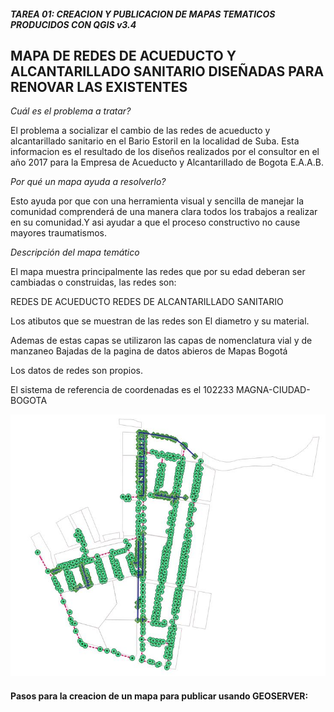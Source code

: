 ##### TAREA 01: CREACION Y PUBLICACION DE MAPAS TEMATICOS PRODUCIDOS CON QGIS v3.4

## MAPA DE REDES DE ACUEDUCTO Y ALCANTARILLADO SANITARIO DISEÑADAS PARA RENOVAR LAS EXISTENTES

*Cuál es el problema a tratar?*

El problema a socializar el cambio de las redes de acueducto y alcantarillado sanitario en el Bario 
Estoril en la localidad de Suba. Esta informacion es el resultado de los diseños realizados por el 
consultor en el año 2017 para la Empresa de Acueducto y  Alcantarillado de Bogota E.A.A.B.

*Por qué un mapa ayuda a resolverlo?*

Esto ayuda  por que con una herramienta visual y sencilla de manejar la comunidad comprenderá
de una manera clara todos los trabajos a realizar en su comunidad.Y asi ayudar a que el proceso constructivo
no cause mayores traumatismos.

*Descripción del mapa temático*

El mapa muestra principalmente las redes que por su edad deberan ser cambiadas o construidas, 
las redes son:

REDES DE ACUEDUCTO
REDES DE ALCANTARILLADO SANITARIO

Los atibutos que se muestran de las redes son El diametro y su material.

Ademas de estas capas se utilizaron las capas de nomenclatura vial y de manzaneo Bajadas de 
la pagina de datos abieros de Mapas Bogotá

Los datos de redes son propios.

El sistema de referencia de coordenadas es el 102233 MAGNA-CIUDAD-BOGOTA

![MAPA_1](IMAGENES_TAREA_1/MAPA_1.JPG)





#### Pasos para la creacion de un mapa para publicar usando GEOSERVER:




